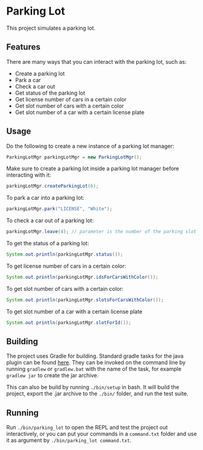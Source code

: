 # **Parking Lot** #

This project simulates a parking lot.

## Features ##

There are many ways that you can interact with the parking lot, such as:

- Create a parking lot
- Park a car
- Check a car out
- Get status of the parking lot
- Get license number of cars in a certain color
- Get slot number of cars with a certain color
- Get slot number of a car with a certain license plate

## Usage ##

Do the following to create a new instance of a parking lot manager:

```java
ParkingLotMgr parkingLotMgr = new ParkingLotMgr();
```

Make sure to create a parking lot inside a parking lot manager before interacting with it:

```java
parkingLotMgr.createParkingLot(6);
```

To park a car into a parking lot:

```java
parkingLotMgr.park("LICENSE", "White");

```

To check a car out of a parking lot:

```java
parkingLotMgr.leave(4); // parameter is the number of the parking slot
```

To get the status of a parking lot:

```java
System.out.println(parkingLotMgr.status());
```

To get license number of cars in a certain color:

```java
System.out.println(parkingLotMgr.idsForCarsWithColor());
```

To get slot number of cars with a certain color:

```java
System.out.println(parkingLotMgr.slotsForCarsWithColor());
```

To get slot number of a car with a certain license plate

```java
System.out.println(parkingLotMgr.slotForId());
```

## Building ##

The project uses Gradle for building. Standard gradle tasks for the java plugin can be found [here](https://docs.gradle.org/current/userguide/java_plugin.html). They can be invoked on the command line by running `gradlew` or `gradlew.bat` with the name of the task, for example `gradlew jar` to create the jar archive.

This can also be build by running `./bin/setup` in bash. It will build the project, export the .jar archive to the `./bin/` folder, and run the test suite.

## Running ##

Run `./bin/parking_lot` to open the REPL and test the project out interactively, or you can put your commands in a `command.txt` folder and use it as argument by `./bin/parking_lot command.txt`.
